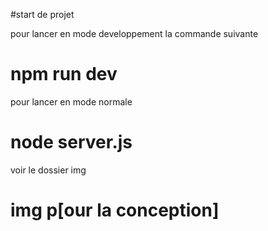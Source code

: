 #start de projet 

pour lancer en mode developpement  la commande suivante 

# npm run dev 

pour lancer en mode normale 


# node server.js 

voir le dossier img 

# img p[our la conception]


